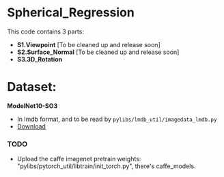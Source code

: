 


# Spherical_Regression


This code contains 3 parts:

- **S1.Viewpoint**      [To be cleaned up and release soon]- **S2.Surface_Normal** [To be cleaned up and release soon]- **S3.3D_Rotation**


# Dataset:

**ModelNet10-SO3** 

- In lmdb format, and to be read by `pylibs/lmdb_util/imagedata_lmdb.py`
- [Download](https://drive.google.com/drive/folders/1L2ibFwvYJrVkj8Dsm7WNecyN2llpocbY?usp=sharing)



### TODO
- Upload the caffe imagenet pretrain weights:  "pylibs/pytorch\_util/libtrain/init\_torch.py",
there's caffe_models.